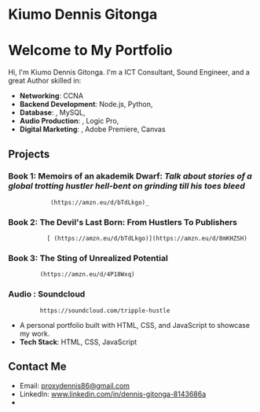 # Kiumo Dennis Gitonga
# Welcome to My Portfolio

Hi, I'm Kiumo Dennis Gitonga. I'm a ICT Consultant, Sound Engineer, and a great Author skilled in:

- **Networking**: CCNA
- **Backend Development**: Node.js, Python, 
- **Database**: , MySQL,
- **Audio Production**: , Logic Pro,
-  **Digital Marketing**: , Adobe Premiere, Canvas

## Projects

### Book 1: Memoirs of an akademik Dwarf: _Talk about stories of a global trotting hustler hell-bent on grinding till his toes bleed_
                (https://amzn.eu/d/bTdLkgo)_


### Book 2: The Devil's Last Born: From Hustlers To Publishers 
               [ (https://amzn.eu/d/bTdLkgo)](https://amzn.eu/d/8mKHZSH)


### Book 3: The Sting of Unrealized Potential
             (https://amzn.eu/d/4P18Wxq)

               
### Audio : Soundcloud
             https://soundcloud.com/tripple-hustle
- A personal portfolio built with HTML, CSS, and JavaScript to showcase my work.
- **Tech Stack**: HTML, CSS, JavaScript


## Contact Me
- Email: [proxydennis86@gmail.com](mailto:proxydennis86@gmail.com)
- LinkedIn: www.linkedin.com/in/dennis-gitonga-8143686a
- 
